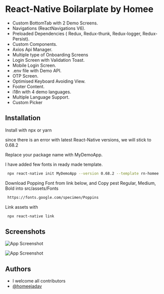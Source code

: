 # React-Native Boilarplate by Homee

- Custom BottomTab with 2 Demo Screens.
- Navigations (ReactNavigations V6).
- Preloaded Dependencies ( Redux, Redux-thunk, Redux-logger, Redux-Persist).
- Custom Components.
- Axios Api Manager.
- Multiple type of Onboarding Screens
- Login Screen with Validation Toast.
- Mobile Login Screen.
- .env file with Demo API.
- OTP Screen.
- Optimised Keyboard Avoiding View.
- Footer Content.
- i18n with 4 demo languages.
- Multiple Language Support.
- Custom Picker

## Installation

Install with npx or yarn

since there is an error with latest React-Native versions, we will stick to 0.68.2

Replace your package name with MyDemoApp.

I have added few fonts in ready made template.

```bash
 npx react-native init MyDemoApp --version 0.68.2 --template rn-homee
```

Download Popping Font from link below, and Copy pest Regular, Medium, Bold into src/assets/Fonts

```bash
 https://fonts.google.com/specimen/Poppins
```

Link assets with

```bash
 npx react-native link
```

## Screenshots

![App Screenshot](https://i.paste.pics/f765c986b0d5bd45d82516185b94f777.png)

![App Screenshot](https://i.paste.pics/951a9cc4a95476e4dbcc3d9d5328cdf9.png)

## Authors

- I welcome all contributors
- [@homeejadav](https://www.github.com/homeejadav)
